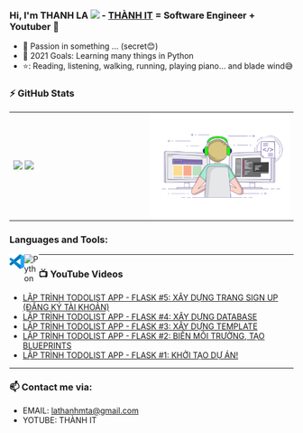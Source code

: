 ### Hi, I'm THANH LA <img src="https://media.giphy.com/media/hvRJCLFzcasrR4ia7z/giphy.gif" width="25px"> -  [THÀNH IT][website] = Software Engineer + Youtuber 🌻  


- 🔭 Passion in something ... (secret😊)
- 💪 2021 Goals: Learning many things in Python
- ⭐: Reading, listening, walking, running, playing piano... and blade wind😅

### :zap: GitHub Stats

<table>
<tr>
  <td width="48%">
    <img src="https://github-readme-stats.vercel.app/api?username=ThanhLa1802&show_icons=true&hide=contribs,issues&hide_border=true" />
    <img src="https://github-readme-stats.vercel.app/api/top-langs/?username=ThanhLa1802&layout=compact&show_icons=true&hide_border=true" />
  </td>
  <td width="52%"><img alt="gif" align="right" src=".github/assets/coding-freak.gif"/></td>
</tr>
<table>

### Languages and Tools:
<img align="left" alt="Visual Studio Code" width="26px" src="https://raw.githubusercontent.com/github/explore/80688e429a7d4ef2fca1e82350fe8e3517d3494d/topics/visual-studio-code/visual-studio-code.png" />
<img align="left" alt="Python" width="26px" src="https://upload.wikimedia.org/wikipedia/commons/thumb/0/0a/Python.svg/1200px-Python.svg.png" /> 

---

### 📺 YouTube Videos

<!-- YOUTUBE:START -->
- [LẬP TRÌNH TODOLIST APP - FLASK #5: XÂY DỰNG TRANG SIGN UP &lpar;ĐĂNG KÝ TÀI KHOẢN&rpar;](https://www.youtube.com/watch?v=_JoesmZSF24)
- [LẬP TRÌNH TODOLIST APP - FLASK #4: XÂY DỰNG DATABASE](https://www.youtube.com/watch?v=_oz2UhecP54)
- [LẬP TRÌNH TODOLIST APP - FLASK #3: XÂY DỰNG TEMPLATE](https://www.youtube.com/watch?v=vmuG4JpGpYY)
- [LẬP TRÌNH TODOLIST APP - FLASK #2: BIẾN MÔI TRƯỜNG, TẠO BLUEPRINTS](https://www.youtube.com/watch?v=cK1LmZTEX6w)
- [LẬP TRÌNH TODOLIST APP - FLASK #1: KHỞI TẠO DỰ ÁN!](https://www.youtube.com/watch?v=WytIfUWHtV4)
<!-- YOUTUBE:END -->

---

### 📫 Contact me via:
- EMAIL: lathanhmta@gmail.com
- YOTUBE: THÀNH IT

[website]: https://www.youtube.com/channel/UC9L5_YMFz8JfBeQtUic8-3A
